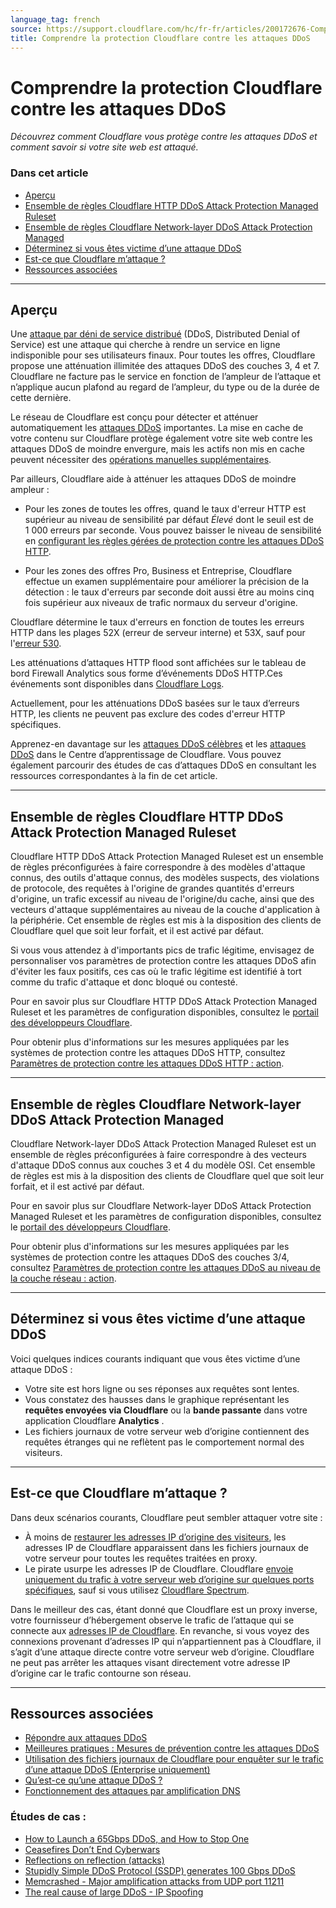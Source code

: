 ```yaml
---
language_tag: french
source: https://support.cloudflare.com/hc/fr-fr/articles/200172676-Comprendre-la-protection-Cloudflare-contre-les-attaques-DDoS
title: Comprendre la protection Cloudflare contre les attaques DDoS
---
```


# Comprendre la protection Cloudflare contre les attaques DDoS

_Découvrez comment Cloudflare vous protège contre les attaques DDoS et comment savoir si votre site web est attaqué._

### Dans cet article

-   [Aperçu](https://support.cloudflare.com/hc/fr-fr/articles/200172676-Comprendre-la-protection-Cloudflare-contre-les-attaques-DDoS#h_948b870f-2a72-481a-8186-cccc7f4f7c9b)
-   [Ensemble de règles Cloudflare HTTP DDoS Attack Protection Managed Ruleset](https://support.cloudflare.com/hc/fr-fr/articles/200172676-Comprendre-la-protection-Cloudflare-contre-les-attaques-DDoS#http-ddos-managed-rules)
-   [Ensemble de règles Cloudflare Network-layer DDoS Attack Protection Managed](https://support.cloudflare.com/hc/fr-fr/articles/200172676-Comprendre-la-protection-Cloudflare-contre-les-attaques-DDoS#network-ddos-managed-rules)
-   [Déterminez si vous êtes victime d’une attaque DDoS](https://support.cloudflare.com/hc/fr-fr/articles/200172676-Comprendre-la-protection-Cloudflare-contre-les-attaques-DDoS#h_bc8656d7-0088-4da1-b8da-2a369caa72d3)
-   [Est-ce que Cloudflare m’attaque ?](https://support.cloudflare.com/hc/fr-fr/articles/200172676-Comprendre-la-protection-Cloudflare-contre-les-attaques-DDoS#h_60eb7a1e-a0b0-45c9-9c19-d67b93eea470)
-   [Ressources associées](https://support.cloudflare.com/hc/fr-fr/articles/200172676-Comprendre-la-protection-Cloudflare-contre-les-attaques-DDoS#h_5d49e839-e040-49a9-acce-11bd03dfdcc2)

___

## Aperçu

Une [attaque par déni de service distribué](https://www.cloudflare.com/ddos) (DDoS, Distributed Denial of Service) est une attaque qui cherche à rendre un service en ligne indisponible pour ses utilisateurs finaux. Pour toutes les offres, Cloudflare propose une atténuation illimitée des attaques DDoS des couches 3, 4 et 7. Cloudflare ne facture pas le service en fonction de l’ampleur de l’attaque et n’applique aucun plafond au regard de l’ampleur, du type ou de la durée de cette dernière.

Le réseau de Cloudflare est conçu pour détecter et atténuer automatiquement les [attaques DDoS](https://www.cloudflare.com/ddos) importantes. La mise en cache de votre contenu sur Cloudflare protège également votre site web contre les attaques DDoS de moindre envergure, mais les actifs non mis en cache peuvent nécessiter des [opérations manuelles supplémentaires](https://support.cloudflare.com/hc/articles/200170196).

Par ailleurs, Cloudflare aide à atténuer les attaques DDoS de moindre ampleur :

-   Pour les zones de toutes les offres, quand le taux d'erreur HTTP est supérieur au niveau de sensibilité par défaut _Élevé_ dont le seuil est de 1 000 erreurs par seconde. Vous pouvez baisser le niveau de sensibilité en [configurant les règles gérées de protection contre les attaques DDoS HTTP](https://developers.cloudflare.com/ddos-protection/managed-rulesets/http).

-   Pour les zones des offres Pro, Business et Entreprise, Cloudflare effectue un examen supplémentaire pour améliorer la précision de la détection : le taux d'erreurs par seconde doit aussi être au moins cinq fois supérieur aux niveaux de trafic normaux du serveur d'origine.

Cloudflare détermine le taux d'erreurs en fonction de toutes les erreurs HTTP dans les plages 52X (erreur de serveur interne) et 53X, sauf pour l'[erreur 530](https://support.cloudflare.com/hc/articles/115003011431#530error).

Les atténuations d’attaques HTTP flood sont affichées sur le tableau de bord Firewall Analytics sous forme d’événements DDoS HTTP.Ces événements sont disponibles dans [Cloudflare Logs](https://developers.cloudflare.com/logs/).

Actuellement, pour les atténuations DDoS basées sur le taux d’erreurs HTTP, les clients ne peuvent pas exclure des codes d'erreur HTTP spécifiques.

Apprenez-en davantage sur les [attaques DDoS célèbres](https://www.cloudflare.com/learning/ddos/famous-ddos-attacks/) et les [attaques DDoS](https://www.cloudflare.com/learning/ddos/what-is-a-ddos-attack/) dans le Centre d’apprentissage de Cloudflare. Vous pouvez également parcourir des études de cas d’attaques DDoS en consultant les ressources correspondantes à la fin de cet article.

___

## Ensemble de règles Cloudflare HTTP DDoS Attack Protection Managed Ruleset

Cloudflare HTTP DDoS Attack Protection Managed Ruleset est un ensemble de règles préconfigurées à faire correspondre à des modèles d'attaque connus, des outils d'attaque connus, des modèles suspects, des violations de protocole, des requêtes à l'origine de grandes quantités d'erreurs d'origine, un trafic excessif au niveau de l'origine/du cache, ainsi que des vecteurs d'attaque supplémentaires au niveau de la couche d'application à la périphérie. Cet ensemble de règles est mis à la disposition des clients de Cloudflare quel que soit leur forfait, et il est activé par défaut.

Si vous vous attendez à d'importants pics de trafic légitime, envisagez de personnaliser vos paramètres de protection contre les attaques DDoS afin d'éviter les faux positifs, ces cas où le trafic légitime est identifié à tort comme du trafic d'attaque et donc bloqué ou contesté.

Pour en savoir plus sur Cloudflare HTTP DDoS Attack Protection Managed Ruleset et les paramètres de configuration disponibles, consultez le [portail des développeurs Cloudflare](https://developers.cloudflare.com/ddos-protection/managed-rulesets/http).

Pour obtenir plus d'informations sur les mesures appliquées par les systèmes de protection contre les attaques DDoS HTTP, consultez [Paramètres de protection contre les attaques DDoS HTTP : action](https://developers.cloudflare.com/ddos-protection/managed-rulesets/http/override-parameters#action).

___

## Ensemble de règles Cloudflare Network-layer DDoS Attack Protection Managed

Cloudflare Network-layer DDoS Attack Protection Managed Ruleset est un ensemble de règles préconfigurées à faire correspondre à des vecteurs d'attaque DDoS connus aux couches 3 et 4 du modèle OSI. Cet ensemble de règles est mis à la disposition des clients de Cloudflare quel que soit leur forfait, et il est activé par défaut.

Pour en savoir plus sur Cloudflare Network-layer DDoS Attack Protection Managed Ruleset et les paramètres de configuration disponibles, consultez le [portail des développeurs Cloudflare](https://developers.cloudflare.com/ddos-protection/managed-rulesets/network).

Pour obtenir plus d'informations sur les mesures appliquées par les systèmes de protection contre les attaques DDoS des couches 3/4, consultez [Paramètres de protection contre les attaques DDoS au niveau de la couche réseau : action](https://developers.cloudflare.com/ddos-protection/managed-rulesets/network/override-parameters#action).

___

## Déterminez si vous êtes victime d’une attaque DDoS

Voici quelques indices courants indiquant que vous êtes victime d’une attaque DDoS :

-   Votre site est hors ligne ou ses réponses aux requêtes sont lentes.
-   Vous constatez des hausses dans le graphique représentant les **requêtes envoyées via Cloudflare** ou la **bande passante** dans votre application Cloudflare **Analytics** .
-   Les fichiers journaux de votre serveur web d’origine contiennent des requêtes étranges qui ne reflètent pas le comportement normal des visiteurs.

___

## Est-ce que Cloudflare m’attaque ?

Dans deux scénarios courants, Cloudflare peut sembler attaquer votre site :

-   À moins de [restaurer les adresses IP d’origine des visiteurs](https://support.cloudflare.com/hc/fr-fr/sections/200805497-Restoring-Visitor-IPs), les adresses IP de Cloudflare apparaissent dans les fichiers journaux de votre serveur pour toutes les requêtes traitées en proxy.
-   Le pirate usurpe les adresses IP de Cloudflare. Cloudflare [envoie uniquement du trafic à votre serveur web d’origine sur quelques ports spécifiques](https://support.cloudflare.com/hc/articles/200169156), sauf si vous utilisez [Cloudflare Spectrum](https://developers.cloudflare.com/spectrum/get-started/).

Dans le meilleur des cas, étant donné que Cloudflare est un proxy inverse, votre fournisseur d’hébergement observe le trafic de l’attaque qui se connecte aux [adresses IP de Cloudflare](https://www.cloudflare.com/ips/). En revanche, si vous voyez des connexions provenant d’adresses IP qui n’appartiennent pas à Cloudflare, il s’agit d’une attaque directe contre votre serveur web d’origine. Cloudflare ne peut pas arrêter les attaques visant directement votre adresse IP d’origine car le trafic contourne son réseau.

___

## Ressources associées

-   [Répondre aux attaques DDoS](https://support.cloudflare.com/hc/articles/200170196)
-   [Meilleures pratiques : Mesures de prévention contre les attaques DDoS](https://support.cloudflare.com/hc/articles/200170166)
-   [Utilisation des fichiers journaux de Cloudflare pour enquêter sur le trafic d’une attaque DDoS (Enterprise uniquement)](https://support.cloudflare.com/hc/fr-fr/articles/360020739772-Using-Cloudflare-Logs-ELS-to-Investigate-DDoS-Traffic-Enterprise-Only-)
-   [Qu’est-ce qu’une attaque DDoS ?](https://www.cloudflare.com/learning/ddos/what-is-a-ddos-attack/)
-   [Fonctionnement des attaques par amplification DNS](http://blog.cloudflare.com/deep-inside-a-dns-amplification-ddos-attack)

### Études de cas :

-   [How to Launch a 65Gbps DDoS, and How to Stop One](http://blog.cloudflare.com/65gbps-ddos-no-problem)
-   [Ceasefires Don’t End Cyberwars](http://blog.cloudflare.com/ceasefires-dont-end-cyberwars)
-   [Reflections on reflection (attacks)](https://blog.cloudflare.com/reflections-on-reflections/)
-   [Stupidly Simple DDoS Protocol (SSDP) generates 100 Gbps DDoS](https://blog.cloudflare.com/ssdp-100gbps/)
-   [Memcrashed - Major amplification attacks from UDP port 11211](https://blog.cloudflare.com/memcrashed-major-amplification-attacks-from-port-11211/)
-   [The real cause of large DDoS - IP Spoofing](https://blog.cloudflare.com/the-root-cause-of-large-ddos-ip-spoofing/)
